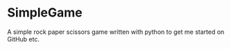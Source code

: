 # SimpleGame
A simple rock paper scissors game written with python to get me started on GitHub etc.
